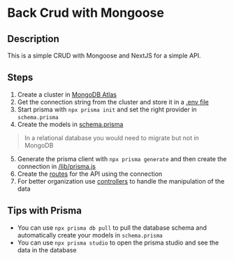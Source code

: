 # Back Crud with Mongoose

## Description

This is a simple CRUD with Mongoose and NextJS for a simple API.

## Steps

1. Create a cluster in [MongoDB Atlas](https://cloud.mongodb.com/)
2. Get the connection string from the cluster and store it in a [.env file](/.env.example)
3. Start prisma with `npx prisma init` and set the right provider in `schema.prisma`
4. Create the models in [schema.prisma](/prisma/schema.prisma)
>In a relational database you would need to migrate but not in MongoDB
5. Generate the prisma client with `npx prisma generate` and then create the connection in [/lib/prisma.js](/lib/prisma.js)
6. Create the [routes](/pages/api/) for the API using the connection
7. For better organization use [controllers](/controllers) to handle the manipulation of the data

## Tips with Prisma

- You can use `npx prisma db pull` to pull the database schema and automatically create your models in `schema.prisma`
- You can use `npx prisma studio` to open the prisma studio and see the data in the database